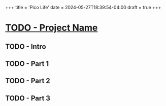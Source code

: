 +++
title = 'Pico Life'
date = 2024-05-27T18:39:54-04:00
draft = true
+++

# [TODO - Project Name](https://github.com/W-A-James)

## TODO - Intro

## TODO - Part 1

## TODO - Part 2

## TODO - Part 3

